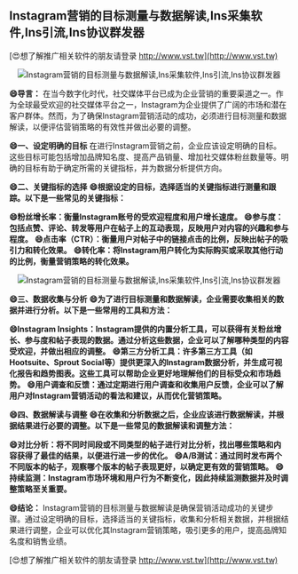 ## **Instagram营销的目标测量与数据解读,Ins采集软件,Ins引流,Ins协议群发器**

[😍想了解推广相关软件的朋友请登录 http://www.vst.tw](http://www.vst.tw)

 <center><img src="https://vst.tw/MP4/tuiguang/png/5.png" alt="Instagram营销的目标测量与数据解读,Ins采集软件,Ins引流,Ins协议群发器"></center>

**😄导言：**
在当今数字化时代，社交媒体平台已成为企业营销的重要渠道之一。作为全球最受欢迎的社交媒体平台之一，Instagram为企业提供了广阔的市场和潜在客户群体。然而，为了确保Instagram营销活动的成功，必须进行目标测量和数据解读，以便评估营销策略的有效性并做出必要的调整。

**😄一、设定明确的目标**
在进行Instagram营销之前，企业应该设定明确的目标。这些目标可能包括增加品牌知名度、提高产品销量、增加社交媒体粉丝数量等。明确的目标有助于确定所需的关键指标，并为数据分析提供方向。

**😄二、关键指标的选择**
**😄根据设定的目标，选择适当的关键指标进行测量和跟踪。以下是一些常见的关键指标：**

**😄粉丝增长率：衡量Instagram账号的受欢迎程度和用户增长速度。**
**😄参与度：包括点赞、评论、转发等用户在帖子上的互动表现，反映用户对内容的兴趣和参与程度。**
**😄点击率（CTR）：衡量用户对帖子中的链接点击的比例，反映出帖子的吸引力和转化效果。**
**😄转化率：将Instagram用户转化为实际购买或采取其他行动的比例，衡量营销策略的转化效果。**

 <center><img src="https://vst.tw/MP4/tuiguang/png/1.png" alt="Instagram营销的目标测量与数据解读,Ins采集软件,Ins引流,Ins协议群发器"></center>

**😄三、数据收集与分析**
**😄为了进行目标测量和数据解读，企业需要收集相关的数据并进行分析。以下是一些常用的工具和方法：**

**😄Instagram Insights：Instagram提供的内置分析工具，可以获得有关粉丝增长、参与度和帖子表现的数据。通过分析这些数据，企业可以了解哪种类型的内容受欢迎，并做出相应的调整。**
**😄第三方分析工具：许多第三方工具（如Hootsuite、Sprout Social等）提供更深入的Instagram数据分析，并生成可视化报告和趋势图表。这些工具可以帮助企业更好地理解他们的目标受众和市场趋势。**
**😄用户调查和反馈：通过定期进行用户调查和收集用户反馈，企业可以了解用户对Instagram营销活动的看法和建议，从而优化营销策略。**

**😄四、数据解读与调整**
**😄在收集和分析数据之后，企业应该进行数据解读，并根据结果进行必要的调整。以下是一些常见的数据解读和调整方法：**

**😄对比分析：将不同时间段或不同类型的帖子进行对比分析，找出哪些策略和内容获得了最佳的结果，以便进行进一步的优化。**
**😄A/B测试：通过同时发布两个不同版本的帖子，观察哪个版本的帖子表现更好，以确定更有效的营销策略。**
**😄持续监测：Instagram市场环境和用户行为不断变化，因此持续监测数据并及时调整策略至关重要。**

**😄结论：**
Instagram营销的目标测量与数据解读是确保营销活动成功的关键步骤。通过设定明确的目标，选择适当的关键指标，收集和分析相关数据，并根据结果进行调整，企业可以优化其Instagram营销策略，吸引更多的用户，提高品牌知名度和销售业绩。

[😍想了解推广相关软件的朋友请登录 http://www.vst.tw](http://www.vst.tw)



